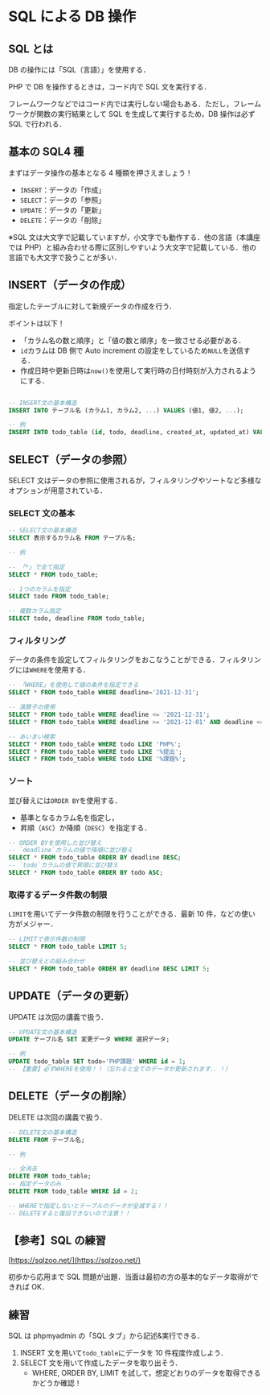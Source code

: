 # SQL による DB 操作

## SQL とは

DB の操作には「SQL（言語）」を使用する．

PHP で DB を操作するときは，コード内で SQL 文を実行する．

フレームワークなどではコード内では実行しない場合もある．ただし，フレームワークが関数の実行結果として SQL を生成して実行するため，DB 操作は必ず SQL で行われる．

## 基本の SQL4 種

まずはデータ操作の基本となる 4 種類を押さえましょう！

- `INSERT`：データの「作成」
- `SELECT`：データの「参照」
- `UPDATE`：データの「更新」
- `DELETE`：データの「削除」

※SQL 文は大文字で記載していますが，小文字でも動作する．他の言語（本講座では PHP）と組み合わせる際に区別しやすいよう大文字で記載している．他の言語でも大文字で扱うことが多い．

## INSERT（データの作成）

指定したテーブルに対して新規データの作成を行う．

ポイントは以下！

- 「カラム名の数と順序」と「値の数と順序」を一致させる必要がある．
- `id`カラムは DB 側で Auto increment の設定をしているため`NULL`を送信する．
- 作成日時や更新日時は`now()`を使用して実行時の日付時刻が入力されるようにする．

```sql

-- INSERT文の基本構造
INSERT INTO テーブル名 (カラム1, カラム2, ...) VALUES (値1, 値2, ...);

-- 例
INSERT INTO todo_table (id, todo, deadline, created_at, updated_at) VALUES(NULL, 'SQL練習', '2021-12-31', now(), now());

```

## SELECT（データの参照）

SELECT 文はデータの参照に使用されるが，フィルタリングやソートなど多様なオプションが用意されている．

### SELECT 文の基本

```sql
-- SELECT文の基本構造
SELECT 表示するカラム名 FROM テーブル名;

-- 例

-- 「*」で全て指定
SELECT * FROM todo_table;

-- 1つのカラムを指定
SELECT todo FROM todo_table;

-- 複数カラム指定
SELECT todo, deadline FROM todo_table;

```

### フィルタリング

データの条件を設定してフィルタリングをおこなうことができる．フィルタリングには`WHERE`を使用する．

```sql
-- 「WHERE」を使用して値の条件を指定できる
SELECT * FROM todo_table WHERE deadline='2021-12-31';

-- 演算子の使用
SELECT * FROM todo_table WHERE deadline <= '2021-12-31';
SELECT * FROM todo_table WHERE deadline >= '2021-12-01' AND deadline <= '2021-12-31';

-- あいまい検索
SELECT * FROM todo_table WHERE todo LIKE 'PHP%';
SELECT * FROM todo_table WHERE todo LIKE '%提出';
SELECT * FROM todo_table WHERE todo LIKE '%課題%';

```

### ソート

並び替えには`ORDER BY`を使用する．

- 基準となるカラム名を指定し，
- 昇順（`ASC`）か降順（`DESC`）を指定する．

```sql
-- ORDER BYを使用した並び替え
-- `deadline`カラムの値で降順に並び替え
SELECT * FROM todo_table ORDER BY deadline DESC;
-- `todo`カラムの値で昇順に並び替え
SELECT * FROM todo_table ORDER BY todo ASC;

```

### 取得するデータ件数の制限

`LIMIT`を用いてデータ件数の制限を行うことができる．最新 10 件，などの使い方がメジャー．

```sql
-- LIMITで表示件数の制限
SELECT * FROM todo_table LIMIT 5;

-- 並び替えとの組み合わせ
SELECT * FROM todo_table ORDER BY deadline DESC LIMIT 5;

```

## UPDATE（データの更新）

UPDATE は次回の講義で扱う．

```sql
-- UPDATE文の基本構造
UPDATE テーブル名 SET 変更データ WHERE 選択データ;

-- 例
UPDATE todo_table SET todo='PHP課題' WHERE id = 1;
-- 【重要】必ずWHEREを使用！！（忘れると全てのデータが更新されます．．！）

```

## DELETE（データの削除）

DELETE は次回の講義で扱う．

```sql
-- DELETE文の基本構造
DELETE FROM テーブル名;

-- 例

-- 全消去
DELETE FROM todo_table;
-- 指定データのみ
DELETE FROM todo_table WHERE id = 2;

-- WHEREで指定しないとテーブルのデータが全滅する！！
-- DELETEすると復旧できないので注意！！

```

## 【参考】SQL の練習

[https://sqlzoo.net/](https://sqlzoo.net/)

初歩から応用まで SQL 問題が出題．当面は最初の方の基本的なデータ取得ができれば OK．

## 練習

SQL は phpmyadmin の「SQL タブ」から記述&実行できる．

1. INSERT 文を用いて`todo_table`にデータを 10 件程度作成しよう．
2. SELECT 文を用いて作成したデータを取り出そう．
   - WHERE, ORDER BY, LIMIT を試して，想定どおりのデータを取得できるかどうか確認！
